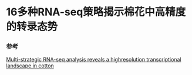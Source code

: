 # 16多种RNA-seq策略揭示棉花中高精度的转录态势







### 参考

[Multi-strategic RNA-seq analysis reveals a highresolution transcriptional landscape in cotton]( https://www.nature.com/articles/s41467-019-12575-x )

